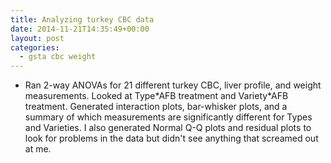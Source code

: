 ```yaml
---
title: Analyzing turkey CBC data
date: 2014-11-21T14:35:49+00:00
layout: post
categories:
  - gsta cbc weight
---
```

  * Ran 2-way ANOVAs for 21 different turkey CBC, liver profile, and weight measurements. Looked at Type\*AFB treatment and Variety\*AFB treatment. Generated interaction plots, bar-whisker plots, and a summary of which measurements are significantly different for Types and Varieties. I also generated Normal Q-Q plots and residual plots to look for problems in the data but didn't see anything that screamed out at me.
